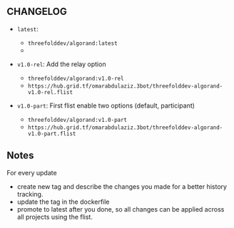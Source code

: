 ## CHANGELOG
- `latest`:
    - `threefolddev/algorand:latest`
    - 
- `v1.0-rel`:
    Add the relay option
    - `threefolddev/algorand:v1.0-rel`
    - `https://hub.grid.tf/omarabdulaziz.3bot/threefolddev-algorand-v1.0-rel.flist`

- `v1.0-part`:
    First flist enable two options (default, participant)
    - `threefolddev/algorand:v1.0-part`
    - `https://hub.grid.tf/omarabdulaziz.3bot/threefolddev-algorand-v1.0-part.flist`


## Notes
For every update
- create new tag and describe the changes you made for a better history tracking.
- update the tag in the dockerfile
- promote to latest after you done, so all changes can be applied across all projects using the flist.
